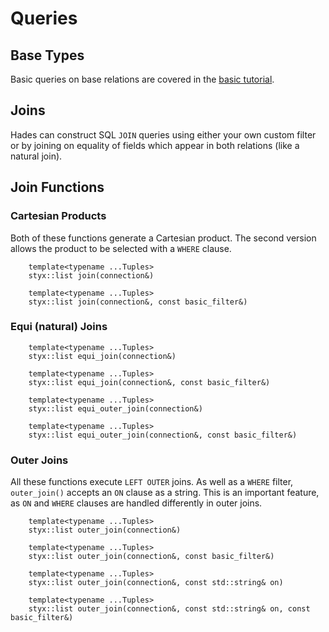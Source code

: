 Queries
=======

Base Types
----------

Basic queries on base relations are covered in the
[basic tutorial](tutorial.html).

Joins
-----

Hades can construct SQL `JOIN` queries using either your own custom filter or
by joining on equality of fields which appear in both relations (like a natural
join).

Join Functions
--------------

### Cartesian Products

Both of these functions generate a Cartesian product.  The second version
allows the product to be selected with a `WHERE` clause.

        template<typename ...Tuples>
        styx::list join(connection&)

        template<typename ...Tuples>
        styx::list join(connection&, const basic_filter&)

### Equi (natural) Joins

        template<typename ...Tuples>
        styx::list equi_join(connection&)

        template<typename ...Tuples>
        styx::list equi_join(connection&, const basic_filter&)

        template<typename ...Tuples>
        styx::list equi_outer_join(connection&)

        template<typename ...Tuples>
        styx::list equi_outer_join(connection&, const basic_filter&)

### Outer Joins

All these functions execute `LEFT OUTER` joins.  As well as a `WHERE` filter,
`outer_join()` accepts an `ON` clause as a string.  This is an important
feature, as `ON` and `WHERE` clauses are handled differently in outer joins.

        template<typename ...Tuples>
        styx::list outer_join(connection&)

        template<typename ...Tuples>
        styx::list outer_join(connection&, const basic_filter&)

        template<typename ...Tuples>
        styx::list outer_join(connection&, const std::string& on)

        template<typename ...Tuples>
        styx::list outer_join(connection&, const std::string& on, const basic_filter&)


